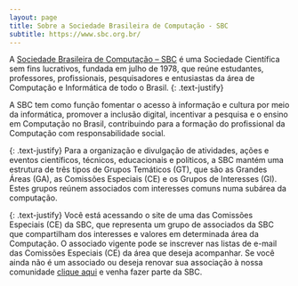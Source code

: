 ```yaml
---
layout: page
title: Sobre a Sociedade Brasileira de Computação - SBC
subtitle: https://www.sbc.org.br/
---
```


<style type="text/css">
.text-justify {
  text-align: justify;
}
</style>

A <a href="https://www.sbc.org.br/">Sociedade Brasileira de Computação – SBC</a>  é uma Sociedade Científica sem fins lucrativos, fundada em julho de 1978, que reúne estudantes, professores, profissionais, pesquisadores
e entusiastas da área de Computação e Informática de todo o Brasil.
{: .text-justify}

A SBC tem como função fomentar o acesso à informação e cultura por meio da informática, promover a inclusão digital, incentivar a pesquisa e o ensino em Computação no Brasil, contribuindo para a formação do profissional da Computação com responsabilidade social.


{: .text-justify}
Para a organização e divulgação de atividades, ações e eventos científicos, técnicos, educacionais e políticos, a SBC mantém uma estrutura de três tipos de Grupos Temáticos (GT), que são as Grandes Áreas (GA), as Comissões Especiais (CE) e os Grupos de Interesses (GI). Estes grupos reúnem associados com interesses comuns numa subárea da computação.


{: .text-justify}
Você está acessando o site de uma das Comissões Especiais (CE) da SBC, que representa um grupo de associados da SBC que compartilham dos interesses e valores em determinada área da Computação. O associado vigente pode se inscrever nas listas de e-mail das Comissões Especiais (CE) da área que deseja acompanhar. Se você ainda não é um associado ou deseja renovar sua associação à nossa comunidade <a href="https://centraldesistemas.sbc.org.br/mom">clique aqui</a> e venha fazer parte da SBC.


